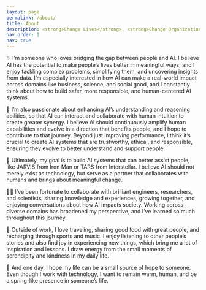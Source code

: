 ```yaml
---
layout: page
permalink: /about/
title: About
description: <strong>Change Lives</strong>, <strong>Change Organizations</strong>, <strong>Change the World</strong>
nav_order: 1
nav: true
---
```


✨ I’m someone who loves bridging the gap between people and AI. I believe AI has the potential to make people’s lives better in meaningful ways, and I enjoy tackling complex problems, simplifying them, and uncovering insights from data. I’m especially interested in how AI can make a real-world impact across domains like business, science, and social good, and I constantly think about how to build safer, more responsible, and human-centered AI systems.

🤖 I’m also passionate about enhancing AI’s understanding and reasoning abilities, so that AI can interact and collaborate with human intuition to create greater synergy. I believe AI should continuously amplify human capabilities and evolve in a direction that benefits people, and I hope to contribute to that journey. Beyond just improving performance, I think it’s crucial to create AI systems that are trustworthy, ethical, and responsible, ensuring they evolve to better understand and support people.

🚀 Ultimately, my goal is to build AI systems that can better assist people, like JARVIS from Iron Man or TARS from Interstellar. I believe AI should not merely exist as technology, but serve as a partner that collaborates with humans and brings about meaningful change.

🧑‍🔬 I’ve been fortunate to collaborate with brilliant engineers, researchers, and scientists, sharing knowledge and experiences, growing together, and enjoying conversations about how AI impacts society. Working across diverse domains has broadened my perspective, and I’ve learned so much throughout this journey.

🌱 Outside of work, I love traveling, sharing good food with great people, and recharging through sports and music. I enjoy listening to other people’s stories and also find joy in experiencing new things, which bring me a lot of inspiration and lessons. I draw energy from the small moments of serendipity and kindness in my daily life.

🌸 And one day, I hope my life can be a small source of hope to someone. Even though I work with technology, I want to remain warm, human, and be a spring-like presence in someone’s life.
